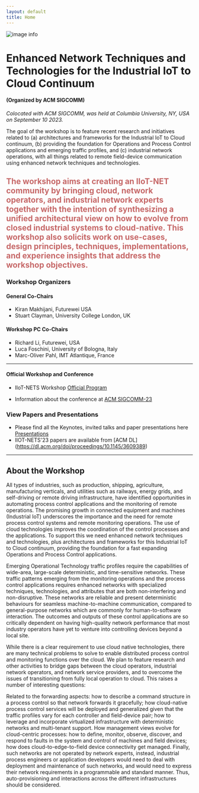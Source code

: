 ```yaml
---
layout: default
title: Home
---
```


![image info](./assets/img/Workshop-Poster.png)

<style>
red { color: #C66868}
</style>

# Enhanced Network Techniques and Technologies for the Industrial IoT to Cloud Continuum
#### (Organized by ACM SIGCOMM)

*Colocated with ACM SIGCOMM, was held at Columbia University, NY, USA  on September 10 2023.*

The goal of the workshop is to feature recent research and initiatives related to (a) architectures and frameworks for the Industrial IoT to Cloud continuum, (b) providing the foundation for Operations and Process Control applications and emerging traffic profiles, and (c) industrial network operations, with all things related to remote field-device communication using enhanced network techniques and technologies.

<red>The workshop aims at creating an IIoT-NET community by bringing cloud, network operators, and industrial network experts together with the intention of synthesizing a unified architectural view on how to evolve from closed industrial systems to cloud-native. This workshop also solicits work on use-cases, design principles, techniques, implementations, and experience insights that address the workshop objectives.
</red>
---

### Workshop Organizers

#### General Co-Chairs

- Kiran Makhijani, Futurewei USA
- Stuart Clayman,  University College London, UK

#### Workshop PC Co-Chairs

- Richard Li, Futurewei, USA
- Luca Foschini, University of Bologna, Italy
- Marc-Oliver Pahl, IMT Atlantique, France

---

#### Official Workshop and Conference

- IIoT-NETS Workshop [Official Program](https://conferences.sigcomm.org/sigcomm/2023/workshop-iiotnets.html)

- Information about the conference at [ACM SIGCOMM-23](https://conferences.sigcomm.org/sigcomm/2023)

### View Papers and Presentations
 - Please find all the Keynotes, invited talks and paper presentations here [Presentations](iiot-nets23.html)
 - IIOT-NETS'23 papers are available from [ACM DL] (https://dl.acm.org/doi/proceedings/10.1145/3609389)

---

## About the Workshop

All types of industries, such as production, shipping, agriculture, manufacturing verticals, and utilities such as railways, energy grids, and self-driving or remote driving infrastructure, have identified opportunities in automating process control applications and the monitoring of remote operations. The promising growth in connected equipment and machines (Industrial IoT) underscores the importance and the need for remote process control systems and remote monitoring operations. The use of cloud technologies improves the coordination of the control processes and the applications. To support this we need enhanced network techniques and technologies, plus architectures and frameworks for this Industrial IoT to Cloud continuum, providing the foundation for a fast expanding Operations and Process Control applications.

Emerging Operational Technology traffic profiles require the capabilities of wide-area, large-scale deterministic, and time-sensitive networks. These traffic patterns emerging from the monitoring operations and the process control applications requires enhanced networks with specialized techniques, technologies, and attributes that are both non-interfering and non-disruptive. These networks are reliable and present deterministic behaviours for seamless machine-to-machine communication, compared to general-purpose networks which are commonly for human-to-software interaction. The outcomes and outputs of these control applications are so critically dependent on having high-quality network performance that most industry operators have yet to venture into controlling devices beyond a local site.

While there is a clear requirement to use cloud native technologies, there are many technical problems to solve to enable distributed process control and monitoring functions over the cloud. We plan to feature research and other activities to bridge gaps between the cloud operators, industrial network operators, and network service providers, and to overcome the issues of transitioning from fully local operation to cloud. This raises a number of interesting questions:

Related to the forwarding aspects: how to describe a command structure in a process control so that network forwards it gracefully; how cloud-native process control services will be deployed and generalized given that the traffic profiles vary for each controller and field-device pair; how to leverage and incorporate virtualized infrastructure with deterministic networks and multi-tenant support.
How management views evolve for cloud-centric processes: how to define, monitor, observe, discover, and respond to faults in the system and control of machines and field devices; how does cloud-to-edge-to-field device connectivity get managed.
Finally, such networks are not operated by network experts, instead, industrial process engineers or application developers would need to deal with deployment and maintenance of such networks, and would need to express their network requirements in a programmable and standard manner. Thus, auto-provisioning and interactions across the different infrastructures should be considered.

